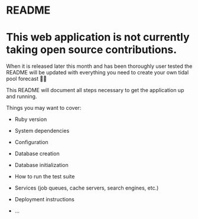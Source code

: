 # README

# This web application is not currently taking open source contributions. 
When it is released later this month and has been thoroughly user tested 
the README will be updated with everything you need to 
create your own tidal pool forecast 🙌🌊 

This README will document all steps necessary to get the
application up and running.

Things you may want to cover:

* Ruby version

* System dependencies

* Configuration

* Database creation

* Database initialization

* How to run the test suite

* Services (job queues, cache servers, search engines, etc.)

* Deployment instructions

* ...
